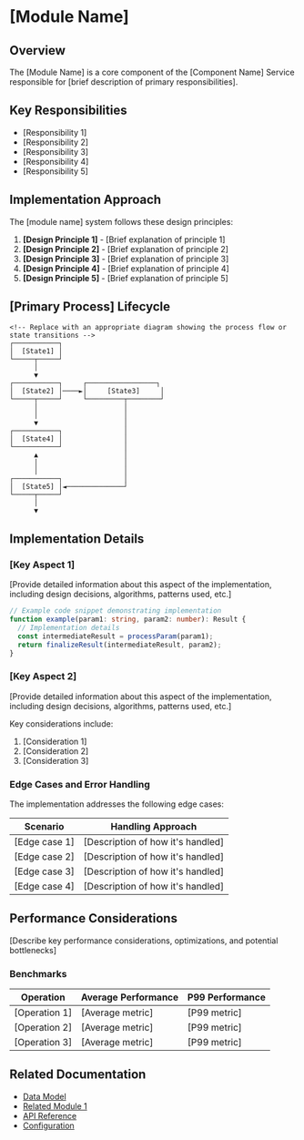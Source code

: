 # \[Module Name\]

## Overview

The \[Module Name\] is a core component of the \[Component Name\] Service responsible for \[brief description of primary responsibilities\]. <!-- Provide a concise description explaining the module's purpose and importance -->

## Key Responsibilities

<!-- List 4-6 key responsibilities of this module -->

* \[Responsibility 1\]
* \[Responsibility 2\]
* \[Responsibility 3\]
* \[Responsibility 4\]
* \[Responsibility 5\]

## Implementation Approach

The \[module name\] system follows these design principles:

<!-- List 4-6 key design principles with brief descriptions -->


1. **\[Design Principle 1\]** - \[Brief explanation of principle 1\]
2. **\[Design Principle 2\]** - \[Brief explanation of principle 2\]
3. **\[Design Principle 3\]** - \[Brief explanation of principle 3\]
4. **\[Design Principle 4\]** - \[Brief explanation of principle 4\]
5. **\[Design Principle 5\]** - \[Brief explanation of principle 5\]

## \[Primary Process\] Lifecycle

```
<!-- Replace with an appropriate diagram showing the process flow or state transitions -->
┌───────────┐
│  [State1] │
└─────┬─────┘
      │
      ▼
┌───────────┐     ┌─────────────────┐
│  [State2] │────►│     [State3]     │
└─────┬─────┘     └─────────┬────────┘
      │                     │
      │                     │
      ▼                     │
┌───────────┐               │
│  [State4] │               │
└───────────┘               │
      ▲                     │
      │                     │
      │                     │
┌───────────┐               │
│  [State5] │◄──────────────┘
└─────┬─────┘
      │
      ▼
```

## Implementation Details

### \[Key Aspect 1\]

<!-- Detailed explanation of a key implementation aspect -->
\[Provide detailed information about this aspect of the implementation, including design decisions, algorithms, patterns used, etc.\]

```typescript
// Example code snippet demonstrating implementation
function example(param1: string, param2: number): Result {
  // Implementation details
  const intermediateResult = processParam(param1);
  return finalizeResult(intermediateResult, param2);
}
```

### \[Key Aspect 2\]

<!-- Detailed explanation of another key implementation aspect -->
\[Provide detailed information about this aspect of the implementation, including design decisions, algorithms, patterns used, etc.\]

Key considerations include:


1. \[Consideration 1\]
2. \[Consideration 2\]
3. \[Consideration 3\]

### Edge Cases and Error Handling

<!-- Describe how edge cases and errors are handled -->
The implementation addresses the following edge cases:

| Scenario | Handling Approach |
|----|----|
| \[Edge case 1\] | \[Description of how it's handled\] |
| \[Edge case 2\] | \[Description of how it's handled\] |
| \[Edge case 3\] | \[Description of how it's handled\] |
| \[Edge case 4\] | \[Description of how it's handled\] |

## Performance Considerations

<!-- Performance aspects of this implementation -->
\[Describe key performance considerations, optimizations, and potential bottlenecks\]

### Benchmarks

| Operation | Average Performance | P99 Performance |
|----|----|----|
| \[Operation 1\] | \[Average metric\] | \[P99 metric\] |
| \[Operation 2\] | \[Average metric\] | \[P99 metric\] |
| \[Operation 3\] | \[Average metric\] | \[P99 metric\] |

## Related Documentation

<!-- Link to related documentation -->

* [Data Model](../data_model.md)
* [Related Module 1](./related_module1.md)
* [API Reference](../interfaces/api.md)
* [Configuration](../operations/configuration.md)



